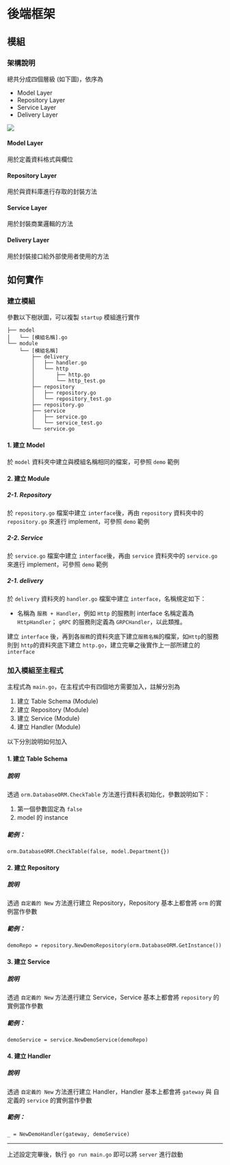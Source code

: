 # 後端框架
## 模組
### 架構說明
總共分成四個層級 (如下圖)，依序為

- Model Layer
- Repository Layer
- Service Layer
- Delivery Layer

![](https://github.com/bxcodec/go-clean-arch/raw/master/clean-arch.png)

#### Model Layer
用於定義資料格式與欄位
#### Repository Layer
用於與資料庫進行存取的封裝方法
#### Service Layer
用於封裝商業邏輯的方法
#### Delivery Layer
用於封裝接口給外部使用者使用的方法

## 如何實作
### 建立模組
參數以下樹狀圖，可以複製 `startup` 模組進行實作

```
├── model
│   └── [模組名稱].go
└── module
    └── [模組名稱]
        ├── delivery
        │   ├── handler.go
        │   └── http
        │       ├── http.go
        │       └── http_test.go
        ├── repository
        │   ├── repository.go
        │   └── repository_test.go
        ├── repository.go
        ├── service
        │   ├── service.go
        │   └── service_test.go
        └── service.go

```

#### 1. 建立 Model
於 `model` 資料夾中建立與模組名稱相同的檔案，可參照 `demo` 範例
#### 2. 建立 Module
##### 2-1. Repository
於 `repository.go` 檔案中建立 `interface`後，再由 `repository` 資料夾中的 `repository.go` 來進行 implement，可參照 `demo` 範例
##### 2-2. Service
於 `service.go` 檔案中建立 `interface`後，再由 `service` 資料夾中的 `service.go` 來進行 implement，可參照 `demo` 範例
##### 2-1. delivery
於 `delivery` 資料夾的 `handler.go` 檔案中建立 `interface`，名稱規定如下：

- 名稱為 `服務 + Handler`，例如 `Http` 的服務則 interface 名稱定義為 `HttpHandler`； `gRPC` 的服務則定義為 `GRPCHandler`，以此類推。

建立 `interface` 後，再到各`服務`的資料夾底下建立`服務名稱`的檔案，如`Http`的服務則到 `http`的資料夾底下建立 `http.go`，建立完畢之後實作上一部所建立的 `interface`

### 加入模組至主程式
主程式為 `main.go`，在主程式中有四個地方需要加入，註解分別為

1. 建立 Table Schema (Module)
2. 建立 Repository (Module)
3. 建立 Service (Module)
4. 建立 Handler (Module)

以下分別說明如何加入

#### 1. 建立 Table Schema
##### 說明
透過 `orm.DatabaseORM.CheckTable` 方法進行資料表初始化，參數說明如下：

1. 第一個參數固定為 `false`
2. model 的 instance

##### 範例：

```
orm.DatabaseORM.CheckTable(false, model.Department{})
```
#### 2. 建立 Repository
##### 說明
透過 `自定義的 New` 方法進行建立 Repository，Repository 基本上都會將 `orm` 的實例當作參數

##### 範例：

```
demoRepo = repository.NewDemoRepository(orm.DatabaseORM.GetInstance())
```
#### 3. 建立 Service
##### 說明
透過 `自定義的 New` 方法進行建立 Service，Service 基本上都會將 `repository` 的實例當作參數

##### 範例：

```
demoService = service.NewDemoService(demoRepo)
```
#### 4. 建立 Handler
##### 說明
透過 `自定義的 New` 方法進行建立 Handler，Handler 基本上都會將 `gateway` 與 自定義的 `service` 的實例當作參數

##### 範例：

```
_ = NewDemoHandler(gateway, demoService)
```
----
上述設定完畢後，執行 `go run main.go` 即可以將 `server` 進行啟動